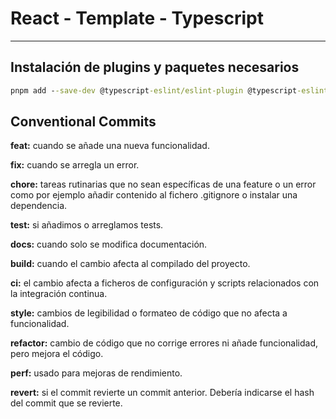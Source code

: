 # React - Template - Typescript

---

## Instalación de plugins y paquetes necesarios

```cmd
pnpm add --save-dev @typescript-eslint/eslint-plugin @typescript-eslint/parser eslint-plugin-prettier eslint-config-prettier
```

## Conventional Commits

**feat:** cuando se añade una nueva funcionalidad.

**fix:** cuando se arregla un error.

**chore:** tareas rutinarias que no sean específicas de una feature o un error como por ejemplo añadir contenido al fichero .gitignore o instalar una dependencia.

**test:** si añadimos o arreglamos tests.

**docs:** cuando solo se modifica documentación.

**build:** cuando el cambio afecta al compilado del proyecto.

**ci:** el cambio afecta a ficheros de configuración y scripts relacionados con la integración continua.

**style:** cambios de legibilidad o formateo de código que no afecta a funcionalidad.

**refactor:** cambio de código que no corrige errores ni añade funcionalidad, pero mejora el código.

**perf:** usado para mejoras de rendimiento.

**revert:** si el commit revierte un commit anterior. Debería indicarse el hash del commit que se revierte.

